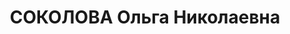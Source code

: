 ---
title: СОКОЛОВА Ольга Николаевна
description: "Род. в 1895, Калужская губ., русская, член партии с 1918. председатель\
  \ Азово-Черноморского Крайсовпрофа. Проживала: г. Ростов-на-Дону. \n  Обв. по ст.\
  \ 58-7, 58-8, 58-11 УК РСФСР. Приговор: ВК ВС СССР, 13.12.1937 – ВМН с конфискацией\
  \ имущества. \n  Реабилитирована ВК ВС СССР 19.09.1956"
---